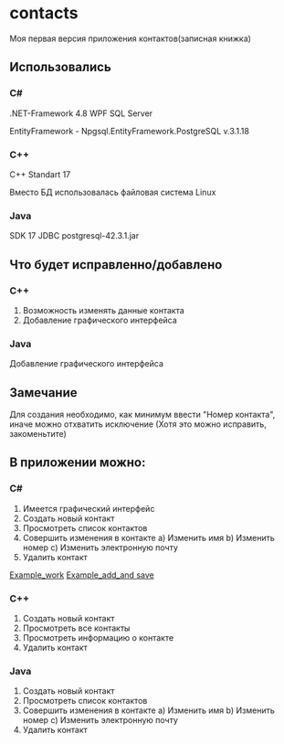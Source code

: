 # contacts
Моя первая версия приложения контактов(записная книжка)

## Использовались
### C#
.NET-Framework 4.8
WPF
SQL Server

EntityFramework - Npgsql.EntityFramework.PostgreSQL v.3.1.18
### C++
C++ Standart 17

Вместо БД использовалась файловая система Linux

### Java
SDK 17
JDBC postgresql-42.3.1.jar


## Что будет исправленно/добавлено
### C++
1) Возможность изменять данные контакта
2) Добавление графического интерфейса
### Java
Добавление графического интерфейса
## Замечание
Для создания необходимо, как минимум ввести "Номер контакта", иначе можно отхватить исключение (Хотя это можно исправить, закоменьтите)

## В приложении можно:
### C#
1) Имеется графический интерфейс
2) Создать новый контакт
3) Просмотреть список контактов
4) Совершить изменения в контакте a) Изменить имя b) Изменить номер c) Изменить электронную почту
5) Удалить контакт


[Example_work](https://github.com/darkdeaddaset/contacts/blob/main/notebook_version_cs/contacts/01.PNG)
[Example_add_and save](https://github.com/darkdeaddaset/contacts/blob/main/notebook_version_cs/contacts/02_example_input.PNG)
### C++
1) Создать новый контакт
2) Просмотреть все контакты
3) Просмотреть информацию о контакте
4) Удалить контакт
### Java
1) Создать новый контакт
2) Просмотреть список контактов
3) Совершить изменения в контакте a) Изменить имя b) Изменить номер c) Изменить электронную почту
4) Удалить контакт
